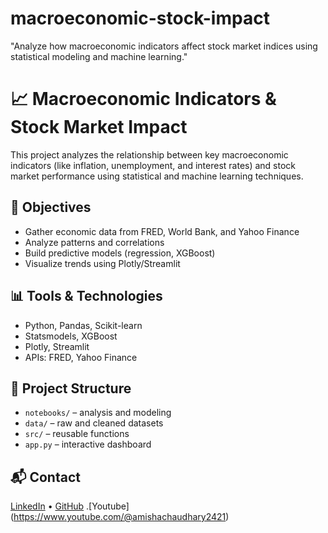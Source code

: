 # macroeconomic-stock-impact
"Analyze how macroeconomic indicators affect stock market indices using statistical modeling and machine learning."
# 📈 Macroeconomic Indicators & Stock Market Impact

This project analyzes the relationship between key macroeconomic indicators (like inflation, unemployment, and interest rates) and stock market performance using statistical and machine learning techniques.

## 🚀 Objectives
- Gather economic data from FRED, World Bank, and Yahoo Finance
- Analyze patterns and correlations
- Build predictive models (regression, XGBoost)
- Visualize trends using Plotly/Streamlit

## 📊 Tools & Technologies
- Python, Pandas, Scikit-learn
- Statsmodels, XGBoost
- Plotly, Streamlit
- APIs: FRED, Yahoo Finance

## 📂 Project Structure
- `notebooks/` – analysis and modeling
- `data/` – raw and cleaned datasets
- `src/` – reusable functions
- `app.py` – interactive dashboard

## 📬 Contact
[LinkedIn](linkedin.com/in/amisha-chaudhari-9b4990244) • [GitHub]([https://github.com/YOUR_USERNAME](https://github.com/amishachaudhari)) .[Youtube] (https://www.youtube.com/@amishachaudhary2421)
